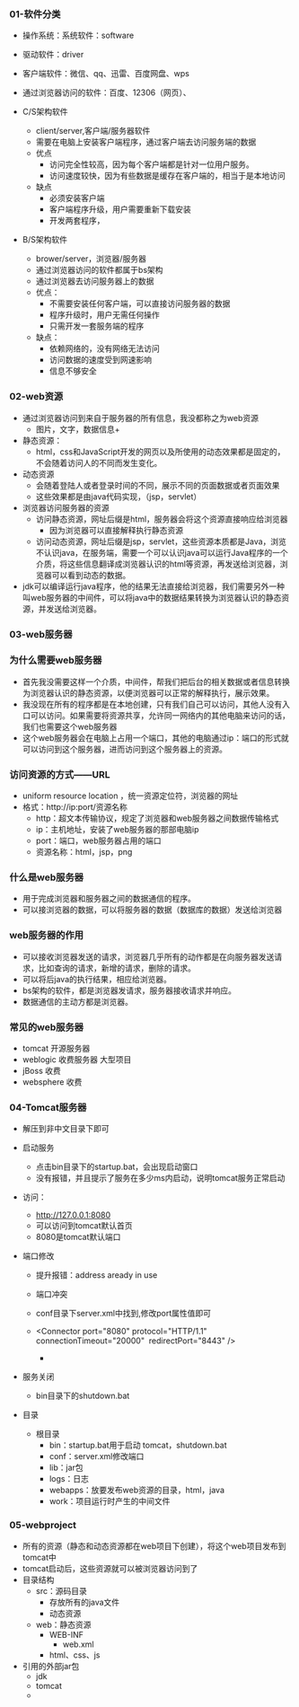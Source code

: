 ### 01-软件分类

+ 操作系统：系统软件：software
+ 驱动软件：driver
+ 客户端软件：微信、qq、迅雷、百度网盘、wps
+ 通过浏览器访问的软件：百度、12306（网页）、



+ C/S架构软件
  + client/server,客户端/服务器软件
  + 需要在电脑上安装客户端程序，通过客户端去访问服务端的数据
  + 优点
    + 访问完全性较高，因为每个客户端都是针对一位用户服务。
    + 访问速度较快，因为有些数据是缓存在客户端的，相当于是本地访问
  + 缺点
    + 必须安装客户端
    + 客户端程序升级，用户需要重新下载安装
    + 开发两套程序，
+ B/S架构软件
  + brower/server，浏览器/服务器
  + 通过浏览器访问的软件都属于bs架构
  + 通过浏览器去访问服务器上的数据
  + 优点：
    + 不需要安装任何客户端，可以直接访问服务器的数据
    + 程序升级时，用户无需任何操作
    + 只需开发一套服务端的程序
  + 缺点：
    + 依赖网络的，没有网络无法访问
    + 访问数据的速度受到网速影响
    + 信息不够安全

### 02-web资源

+ 通过浏览器访问到来自于服务器的所有信息，我没都称之为web资源
  + 图片，文字，数据信息+
+ 静态资源：
  + html，css和JavaScript开发的网页以及所使用的动态效果都是固定的，不会随着访问人的不同而发生变化。
+ 动态资源
  + 会随着登陆人或者登录时间的不同，展示不同的页面数据或者页面效果
  + 这些效果都是由java代码实现，（jsp，servlet）
+ 浏览器访问服务器的资源
  + 访问静态资源，网址后缀是html，服务器会将这个资源直接响应给浏览器
    + 因为浏览器可以直接解释执行静态资源
  + 访问动态资源，网址后缀是jsp，servlet，这些资源本质都是Java，浏览不认识java，在服务端，需要一个可以认识java可以运行Java程序的一个介质，将这些信息翻译成浏览器认识的html等资源，再发送给浏览器，浏览器可以看到动态的数据。
+ jdk可以编译运行java程序，他的结果无法直接给浏览器，我们需要另外一种叫web服务器的中间件，可以将java中的数据结果转换为浏览器认识的静态资源，并发送给浏览器。

### 03-web服务器

### 为什么需要web服务器

+ 首先我没需要这样一个介质，中间件，帮我们把后台的相关数据或者信息转换为浏览器认识的静态资源，以便浏览器可以正常的解释执行，展示效果。
+ 我没现在所有的程序都是在本地创建，只有我们自己可以访问，其他人没有入口可以访问。如果需要将资源共享，允许同一网络内的其他电脑来访问的话，我们也需要这个web服务器
+ 这个web服务器会在电脑上占用一个端口，其他的电脑通过ip：端口的形式就可以访问到这个服务器，进而访问到这个服务器上的资源。

### 访问资源的方式——URL

+ uniform resource location ，统一资源定位符，浏览器的网址
+ 格式：http://ip:port/资源名称
  + http：超文本传输协议，规定了浏览器和web服务器之间数据传输格式
  + ip：主机地址，安装了web服务器的那部电脑ip
  + port：端口，web服务器占用的端口
  + 资源名称：html，jsp，png

### 什么是web服务器

+ 用于完成浏览器和服务器之间的数据通信的程序。
+ 可以接浏览器的数据，可以将服务器的数据（数据库的数据）发送给浏览器

### web服务器的作用

+ 可以接收浏览器发送的请求，浏览器几乎所有的动作都是在向服务器发送请求，比如查询的请求，新增的请求，删除的请求。
+ 可以将后java的执行结果，相应给浏览器。
+ bs架构的软件，都是浏览器发请求，服务器接收请求并响应。
+ 数据通信的主动方都是浏览器。



### 常见的web服务器

+ tomcat  开源服务器
+ weblogic 收费服务器 大型项目
+ jBoss  收费
+ websphere  收费

### 04-Tomcat服务器

+ 解压到非中文目录下即可

+ 启动服务

  + 点击bin目录下的startup.bat，会出现启动窗口
  + 没有报错，并且提示了服务在多少ms内启动，说明tomcat服务正常启动

+ 访问：

  + http://127.0.0.1:8080
  + 可以访问到tomcat默认首页
  + 8080是tomcat默认端口

+ 端口修改

  + 提升报错：address aready in use

  + 端口冲突

  + conf目录下server.xml中找到,修改port属性值即可

  + <Connector port="8080" protocol="HTTP/1.1"
    ​               connectionTimeout="20000"
    ​               redirectPort="8443" />

    +

+ 服务关闭

  + bin目录下的shutdown.bat

+ 目录

  + 根目录
    + bin：startup.bat用于启动 tomcat，shutdown.bat
    + conf：server.xml修改端口
    + lib：jar包
    + logs：日志
    + webapps：放要发布web资源的目录，html，java
    + work：项目运行时产生的中间文件

### 05-webproject 

+ 所有的资源（静态和动态资源都在web项目下创建），将这个web项目发布到tomcat中
+ tomcat启动后，这些资源就可以被浏览器访问到了
+ 目录结构
  + src：源码目录
    + 存放所有的java文件
    + 动态资源
  + web：静态资源
    + WEB-INF
      + web.xml
    + html、css、js
+ 引用的外部jar包
  + jdk
  + tomcat
  + ​

